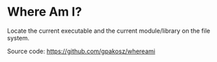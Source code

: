 # Where Am I?

Locate the current executable and the current module/library on the file system.

Source code: https://github.com/gpakosz/whereami
